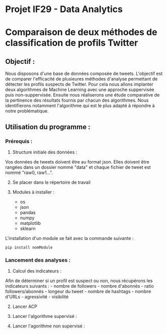 # Projet IF29 - Data Analytics

# Comparaison de deux méthodes de classification de profils Twitter

## Objectif :

Nous disposons d'une base de données composée de tweets. L'objectif est de comparer l'efficacité de plusieures méthodes d'analyse permettant de détecter les profils suspects de Twitter. Pour cela nous allons implanter deux algorithmes de Machine Learning avec une approche suppervisée puis non-suppervisée. Ensuite nous réaliserons une étude comparative de la pertinence des résultats fournis par chacun des algorithmes. Nous identifierons notamment l'algorithme qui est le plus adapté à répondre à notre problématique.

## Utilisation du programme :

### Prérequis :

1. Structure initiale des données :

Vos données de tweets doivent être au format json.
Elles doivent être rangées dans un dossier nommé "data" et chaque fichier de tweet est nommé "raw0, raw1...".

2. Se placer dans le répertoire de travail

3. Modules à installer :
    - os
    - json
    - pandas
    - numpy
    - matplotlib
    - sklearn

L'installation d'un module se fait avec la commande suivante :

    pip install nomModule

### Lancement des analyses :

1. Calcul des indicateurs :

Afin de déterminer si un profil est suspect ou non, nous récupérons les indicateurs suivants :
    - nombre de followers
    - nombre d'abonnés
    - ratio followers/abonnés
    - longeur du tweet
    - nombre de hashtags 
    - nombre d'URLs
    - agressivité
    - visibilité


2. Lancer ACP
  
3. Lancer l'algorithme supervisé :

4. Lancer l'agorithme non supervisé :
